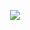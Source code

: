 <p align="center">
  <img src="https://github-readme-stats.vercel.app/api/top-langs/?username=khynj&layout=compact&theme=react" />
</p>
